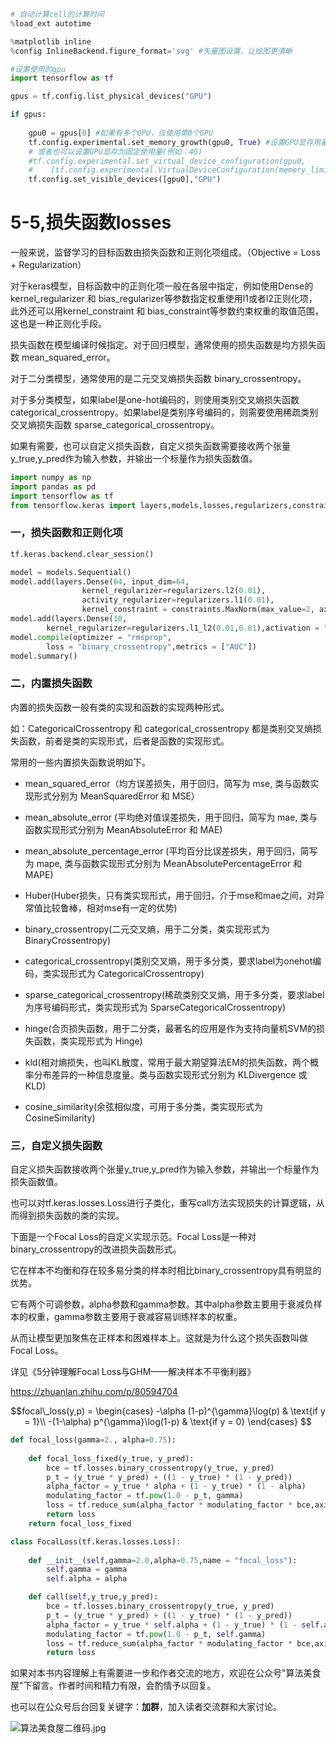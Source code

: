 ```python
# 自动计算cell的计算时间
%load_ext autotime

%matplotlib inline
%config InlineBackend.figure_format='svg' #矢量图设置，让绘图更清晰
```

```python
#设置使用的gpu
import tensorflow as tf

gpus = tf.config.list_physical_devices("GPU")

if gpus:
   
    gpu0 = gpus[0] #如果有多个GPU，仅使用第0个GPU
    tf.config.experimental.set_memory_growth(gpu0, True) #设置GPU显存用量按需使用
    # 或者也可以设置GPU显存为固定使用量(例如：4G)
    #tf.config.experimental.set_virtual_device_configuration(gpu0,
    #    [tf.config.experimental.VirtualDeviceConfiguration(memory_limit=4096)]) 
    tf.config.set_visible_devices([gpu0],"GPU")
```

# 5-5,损失函数losses

一般来说，监督学习的目标函数由损失函数和正则化项组成。（Objective = Loss + Regularization）

对于keras模型，目标函数中的正则化项一般在各层中指定，例如使用Dense的 kernel_regularizer 和 bias_regularizer等参数指定权重使用l1或者l2正则化项，此外还可以用kernel_constraint 和 bias_constraint等参数约束权重的取值范围，这也是一种正则化手段。

损失函数在模型编译时候指定。对于回归模型，通常使用的损失函数是均方损失函数 mean_squared_error。

对于二分类模型，通常使用的是二元交叉熵损失函数 binary_crossentropy。

对于多分类模型，如果label是one-hot编码的，则使用类别交叉熵损失函数 categorical_crossentropy。如果label是类别序号编码的，则需要使用稀疏类别交叉熵损失函数 sparse_categorical_crossentropy。

如果有需要，也可以自定义损失函数，自定义损失函数需要接收两个张量y_true,y_pred作为输入参数，并输出一个标量作为损失函数值。


```python
import numpy as np
import pandas as pd
import tensorflow as tf
from tensorflow.keras import layers,models,losses,regularizers,constraints
```

### 一，损失函数和正则化项

```python
tf.keras.backend.clear_session()

model = models.Sequential()
model.add(layers.Dense(64, input_dim=64,
                kernel_regularizer=regularizers.l2(0.01), 
                activity_regularizer=regularizers.l1(0.01),
                kernel_constraint = constraints.MaxNorm(max_value=2, axis=0))) 
model.add(layers.Dense(10,
        kernel_regularizer=regularizers.l1_l2(0.01,0.01),activation = "sigmoid"))
model.compile(optimizer = "rmsprop",
        loss = "binary_crossentropy",metrics = ["AUC"])
model.summary()
```

### 二，内置损失函数


内置的损失函数一般有类的实现和函数的实现两种形式。

如：CategoricalCrossentropy 和 categorical_crossentropy 都是类别交叉熵损失函数，前者是类的实现形式，后者是函数的实现形式。

常用的一些内置损失函数说明如下。

* mean_squared_error（均方误差损失，用于回归，简写为 mse, 类与函数实现形式分别为 MeanSquaredError 和 MSE）

* mean_absolute_error (平均绝对值误差损失，用于回归，简写为 mae, 类与函数实现形式分别为 MeanAbsoluteError 和 MAE)

* mean_absolute_percentage_error (平均百分比误差损失，用于回归，简写为 mape, 类与函数实现形式分别为 MeanAbsolutePercentageError 和 MAPE)

* Huber(Huber损失，只有类实现形式，用于回归，介于mse和mae之间，对异常值比较鲁棒，相对mse有一定的优势)

* binary_crossentropy(二元交叉熵，用于二分类，类实现形式为 BinaryCrossentropy)

* categorical_crossentropy(类别交叉熵，用于多分类，要求label为onehot编码，类实现形式为 CategoricalCrossentropy)

* sparse_categorical_crossentropy(稀疏类别交叉熵，用于多分类，要求label为序号编码形式，类实现形式为 SparseCategoricalCrossentropy)

* hinge(合页损失函数，用于二分类，最著名的应用是作为支持向量机SVM的损失函数，类实现形式为 Hinge)

* kld(相对熵损失，也叫KL散度，常用于最大期望算法EM的损失函数，两个概率分布差异的一种信息度量。类与函数实现形式分别为 KLDivergence 或 KLD)

* cosine_similarity(余弦相似度，可用于多分类，类实现形式为 CosineSimilarity)


### 三，自定义损失函数


自定义损失函数接收两个张量y_true,y_pred作为输入参数，并输出一个标量作为损失函数值。

也可以对tf.keras.losses.Loss进行子类化，重写call方法实现损失的计算逻辑，从而得到损失函数的类的实现。

下面是一个Focal Loss的自定义实现示范。Focal Loss是一种对binary_crossentropy的改进损失函数形式。

它在样本不均衡和存在较多易分类的样本时相比binary_crossentropy具有明显的优势。

它有两个可调参数，alpha参数和gamma参数。其中alpha参数主要用于衰减负样本的权重，gamma参数主要用于衰减容易训练样本的权重。

从而让模型更加聚焦在正样本和困难样本上。这就是为什么这个损失函数叫做Focal Loss。

详见《5分钟理解Focal Loss与GHM——解决样本不平衡利器》

https://zhuanlan.zhihu.com/p/80594704


$$focal\_loss(y,p) = \begin{cases}
-\alpha  (1-p)^{\gamma}\log(p) &
\text{if y = 1}\\
-(1-\alpha) p^{\gamma}\log(1-p) &
\text{if y = 0}
\end{cases} $$

```python
def focal_loss(gamma=2., alpha=0.75):
    
    def focal_loss_fixed(y_true, y_pred):
        bce = tf.losses.binary_crossentropy(y_true, y_pred)
        p_t = (y_true * y_pred) + ((1 - y_true) * (1 - y_pred))
        alpha_factor = y_true * alpha + (1 - y_true) * (1 - alpha)
        modulating_factor = tf.pow(1.0 - p_t, gamma)
        loss = tf.reduce_sum(alpha_factor * modulating_factor * bce,axis = -1 )
        return loss
    return focal_loss_fixed
```

```python
class FocalLoss(tf.keras.losses.Loss):
    
    def __init__(self,gamma=2.0,alpha=0.75,name = "focal_loss"):
        self.gamma = gamma
        self.alpha = alpha

    def call(self,y_true,y_pred):
        bce = tf.losses.binary_crossentropy(y_true, y_pred)
        p_t = (y_true * y_pred) + ((1 - y_true) * (1 - y_pred))
        alpha_factor = y_true * self.alpha + (1 - y_true) * (1 - self.alpha)
        modulating_factor = tf.pow(1.0 - p_t, self.gamma)
        loss = tf.reduce_sum(alpha_factor * modulating_factor * bce,axis = -1 )
        return loss
```

如果对本书内容理解上有需要进一步和作者交流的地方，欢迎在公众号"算法美食屋"下留言。作者时间和精力有限，会酌情予以回复。

也可以在公众号后台回复关键字：**加群**，加入读者交流群和大家讨论。

![算法美食屋二维码.jpg](./data/算法美食屋二维码.jpg)

```python

```
